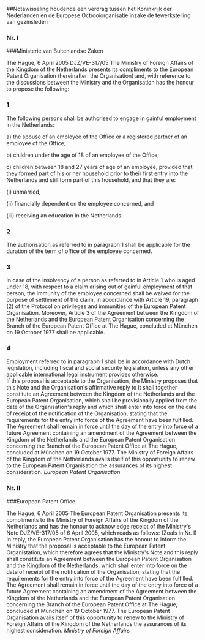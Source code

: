 <meta http-equiv='Content-Type' content='text/html; charset=utf-8' />

##Notawisseling houdende een verdrag tussen het Koninkrijk der Nederlanden en de Europese Octrooiorganisatie inzake de tewerkstelling van gezinsleden

### Nr.  I  

###Ministerie van Buitenlandse Zaken

The Hague, 6 April 2005 DJZ/VE-317/05 The Ministry of Foreign Affairs of the Kingdom of the Netherlands presents its compliments to the European Patent Organisation (hereinafter: the Organisation) and, with reference to the discussions between the Ministry and the Organisation has the honour to propose the following:  

### 1  

The following persons shall be authorised to engage in gainful employment in the Netherlands: 

a) the spouse of an employee of the Office or a registered partner of an employee of the Office;  

b) children under the age of 18 of an employee of the Office;  

c) children between 18 and 27 years of age of an employee, provided that they formed part of his or her household prior to their first entry into the Netherlands and still form part of this household, and that they are: 

(i) unmarried,  

(ii) financially dependent on the employee concerned, and  

(iii) receiving an education in the Netherlands.      

### 2  

The authorisation as referred to in paragraph 1 shall be applicable for the duration of the term of office of the employee concerned.  

### 3  

In case of the insolvency of a person as referred to in Article 1 who is aged under 18, with respect to a claim arising out of gainful employment of that person, the immunity of the employee concerned shall be waived for the purpose of settlement of the claim, in accordance with Article 19, paragraph (2) of the Protocol on privileges and immunities of the European Patent Organisation. Moreover, Article 3 of the Agreement between the Kingdom of the Netherlands and the European Patent Organisation concerning the Branch of the European Patent Office at The Hague, concluded at München on 19 October 1977 shall be applicable.  

### 4  

Employment referred to in paragraph 1 shall be in accordance with Dutch legislation, including fiscal and social security legislation, unless any other applicable international legal instrument provides otherwise.  
If this proposal is acceptable to the Organisation, the Ministry proposes that this Note and the Organisation's affirmative reply to it shall together constitute an Agreement between the Kingdom of the Netherlands and the European Patent Organisation, which shall be provisionally applied from the date of the Organisation's reply and which shall enter into force on the date of receipt of the notification of the Organisation, stating that the requirements for the entry into force of the Agreement have been fulfilled. The Agreement shall remain in force until the day of the entry into force of a future Agreement containing an amendment of the Agreement between the Kingdom of the Netherlands and the European Patent Organisation concerning the Branch of the European Patent Office at The Hague, concluded at München on 19 October 1977. The Ministry of Foreign Affairs of the Kingdom of the Netherlands avails itself of this opportunity to renew to the European Patent Organisation the assurances of its highest consideration.  *European Patent Organisation*    

### Nr.  II  

###European Patent Office

The Hague, 6 April 2005 The European Patent Organisation presents its compliments to the Ministry of Foreign Affairs of the Kingdom of the Netherlands and has the honour to acknowledge receipt of the Ministry's Note DJZ/VE-317/05 of 6 April 2005, which reads as follows:  (Zoals in Nr. I)  In reply, the European Patent Organisation has the honour to inform the Ministry that the proposal is acceptable to the European Patent Organistation, which therefore agrees that the Ministry's Note and this reply shall constitute an Agreement between the European Patent Organisation and the Kingdom of the Netherlands, which shall enter into force on the date of receipt of the notification of the Organisation, stating that the requirements for the entry into force of the Agreement have been fulfilled. The Agreement shall remain in force until the day of the entry into force of a future Agreement containing an amendment of the Agreement between the Kingdom of the Netherlands and the European Patent Organisation concerning the Branch of the European Patent Office at The Hague, concluded at München on 19 October 1977. The European Patent Organisation avails itself of this opportunity to renew to the Ministry of Foreign Affairs of the Kingdom of the Netherlands the assurances of its highest consideration.  *Ministry of Foreign Affairs*    
